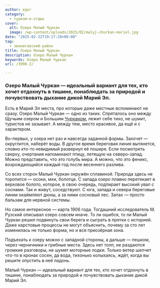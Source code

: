 ```yaml
---
author: egor
category:
  - туризм-и-отдых
cover:
  alt: Озеро Малый Чуркан
  image: /wp-content/uploads/2025/02/malyj-churkan-mariel.jpg
date: "2025-02-22T19:17:28+00:00"
tag:
  - звениговский-район
title: Озеро Малый Чуркан
description: Озеро Малый Чуркан
keywords: Озеро Малый Чуркан
url: /3998-2/

---
```

### Озеро Малый Чуркан — идеальный вариант для тех, кто хочет отдохнуть в тишине, понаблюдать за природой и почувствовать дыхание дикой Марий Эл.

Есть в Марий Эл места, про которые даже местные вспоминают не сразу. Озеро Малый Чуркан — одно из таких. Спряталось оно между Щучьим озером и Большим [Чурканом](/ozero-churkan/), лежит себе тихо, не шумит, туристов не зазывает. А между тем, место красивое, да ещё и с характером.

Во-первых, у озера нет раз и навсегда заданной формы. Захочет — округлится, наберёт воды. В другое время береговая линия вытянется, словно кто-то невидимый развернул её пошире. Если посмотреть сверху, очертания напоминают птицу, летящую на северо-запад. Можно представить, что это голубь мира. А можно, что это феникс, возрождающийся каждый год после весеннего разлива.

Со всех сторон Малый Чуркан окружён сплавиной. Природа здесь не торопится — осоки, мхи, болотце. С запада озеро плавно перетекает в верховое болото, которое, в свою очередь, подпирает высокий увал с соснами. Так и живут, соседствуют. С юга, запада и севера береговые линии окаймляют дюны, а за ними сосновый лес. Запах — просто бальзам для нервной системы.

Но самое интересное — карта 1906 года. Тогдашний исследователь М. Рузский описывал озеро совсем иначе. То ли ошибся, то ли Малый Чуркан решил подвинуть свои берега и сыграть в прятки с историей. Даже карстовые процессы не могут объяснить, почему за сто лет изменилась не только форма, но и вся приозёрная зона.

Подъехать к озеру можно с западной стороны, а дальше — пешком, через черничники и грибные места. Здесь нет толп, не раздаются громкие разговоры, не шумят моторные лодки. Только ветер шепчет что-то в кронах сосен, да вода, тихонько колыхаясь, ждёт, когда вы решите опустить в неё ладонь.

Малый Чуркан — идеальный вариант для тех, кто хочет отдохнуть в тишине, понаблюдать за природой и почувствовать дыхание дикой Марий Эл.
